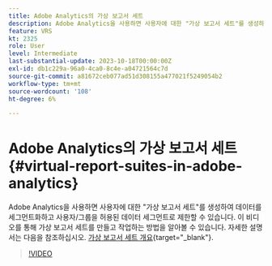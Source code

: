 ```yaml
---
title: Adobe Analytics의 가상 보고서 세트
description: Adobe Analytics을 사용하면 사용자에 대한 "가상 보고서 세트"를 생성하여 데이터를 세그먼트화하고 사용자/그룹을 허용된 데이터 세그먼트로 제한할 수 있습니다. 이 비디오를 통해 가상 보고서 세트를 만들고 작업하는 방법을 알아볼 수 있습니다.
feature: VRS
kt: 2325
role: User
level: Intermediate
last-substantial-update: 2023-10-18T00:00:00Z
exl-id: db1c229a-96a0-4ca0-8c4e-a04721564c7d
source-git-commit: a81672ceb077ad51d308155a477021f5249054b2
workflow-type: tm+mt
source-wordcount: '108'
ht-degree: 6%

---
```


# Adobe Analytics의 가상 보고서 세트 {#virtual-report-suites-in-adobe-analytics}

Adobe Analytics을 사용하면 사용자에 대한 &quot;가상 보고서 세트&quot;를 생성하여 데이터를 세그먼트화하고 사용자/그룹을 허용된 데이터 세그먼트로 제한할 수 있습니다. 이 비디오를 통해 가상 보고서 세트를 만들고 작업하는 방법을 알아볼 수 있습니다. 자세한 설명서는 다음을 참조하십시오. [가상 보고서 세트 개요](https://experienceleague.adobe.com/docs/analytics/components/virtual-report-suites/vrs-about.html){target="_blank"}.

>[!VIDEO](https://video.tv.adobe.com/v/25412/?quality=12&learn=on)
